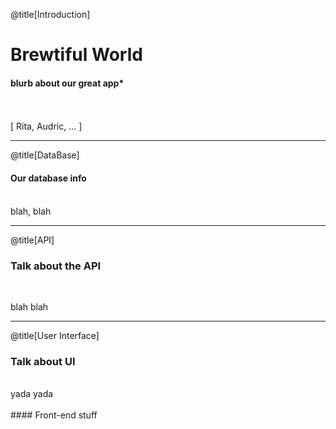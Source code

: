 @title[Introduction]

# Brewtiful World

#### blurb about our great app*
<br>
<br>
<span class="byline">[ Rita, Audric, ... ]</span>

---

@title[DataBase]

#### Our database info
<br>
<span class="aside">blah, blah</span>

---

@title[API]

### Talk about the API
<br>

blah blah

---

@title[User Interface]

### Talk about UI
<br>
yada yada
<br>
<br>
#### Front-end stuff
